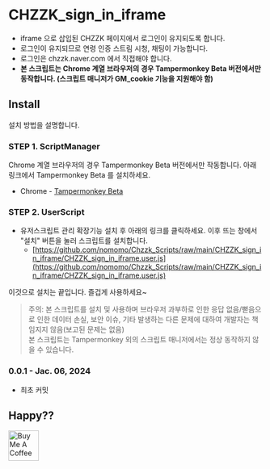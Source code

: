 # CHZZK_sign_in_iframe

- iframe 으로 삽입된 CHZZK 페이지에서 로그인이 유지되도록 합니다.
- 로그인이 유지되므로 연령 인증 스트림 시청, 채팅이 가능합니다.
- 로그인은 chzzk.naver.com 에서 직접해야 합니다.
- **본 스크립트는 Chrome 계열 브라우저의 경우 Tampermonkey Beta 버전에서만 동작합니다. (스크립트 매니저가 GM_cookie 기능을 지원해야 함)**

## Install

설치 방법을 설명합니다.

### STEP 1. ScriptManager

Chrome 계열 브라우저의 경우 Tampermonkey Beta 버전에서만 작동합니다. 아래 링크에서 Tampermonkey Beta 를 설치하세요.

- Chrome - [Tampermonkey Beta](https://chromewebstore.google.com/detail/tampermonkey-beta/gcalenpjmijncebpfijmoaglllgpjagf)

### STEP 2. UserScript

- 유저스크립트 관리 확장기능 설치 후 아래의 링크를 클릭하세요. 이후 뜨는 창에서 "설치" 버튼을 눌러 스크립트를 설치합니다.
  - [https://github.com/nomomo/Chzzk_Scripts/raw/main/CHZZK_sign_in_iframe/CHZZK_sign_in_iframe.user.js](https://github.com/nomomo/Chzzk_Scripts/raw/main/CHZZK_sign_in_iframe/CHZZK_sign_in_iframe.user.js)

이것으로 설치는 끝입니다. 즐겁게 사용하세요~

> 주의: 본 스크립트를 설치 및 사용하며 브라우저 과부하로 인한 응답 없음/뻗음으로 인한 데이터 손실, 보안 이슈, 기타 발생하는 다른 문제에 대하여 개발자는 책임지지 않음(보고된 문제는 없음)  
> 본 스크립트는 Tampermonkey 외의 스크립트 매니저에서는 정상 동작하지 않을 수 있습니다.

### 0.0.1 - Jac. 06, 2024

- 최초 커밋

## Happy??

<a href="https://www.buymeacoffee.com/nomomo" target="_blank"><img src="https://cdn.buymeacoffee.com/buttons/default-yellow.png" alt="Buy Me A Coffee" height="60"></a>